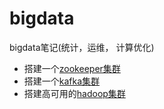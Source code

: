 # bigdata
bigdata笔记(统计，运维， 计算优化) 

- 搭建一个[zookeeper集群](https://github.com/mggger/bigdata/blob/master/zookeeper/cluster-deploy.ipynb)
- 搭建一个[kafka集群](https://github.com/mggger/bigdata/blob/master/kafka/kafka.ipynb)
- 搭建高可用的[hadoop集群](https://github.com/mggger/bigdata/blob/master/hadoop/hdfs/ha-hdfs.ipynb)
